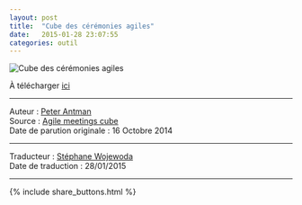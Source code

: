 ```yaml
---
layout: post
title:  "Cube des cérémonies agiles"
date:   2015-01-28 23:07:55
categories: outil
---
```


![Cube des cérémonies agiles](https://conceptcubes.files.wordpress.com/2015/01/agile-meeting-cube-french.jpg?w=180&h=181)

À télécharger [ici](http://conceptcubes.com/2015/01/28/agile-meeting-cube-french/)  

---
Auteur : [Peter Antman](https://www.crisp.se/konsulter/peter-antman)  
Source : [Agile meetings cube](http://conceptcubes.com/2014/10/16/agile-meeting-cube/)  
Date de parution originale : 16 Octobre 2014  

---
Traducteur : [Stéphane Wojewoda](http://www.les-traducteurs-agiles.org/traducteurs/)  
Date de traduction : 28/01/2015  

---

{% include share_buttons.html %}
